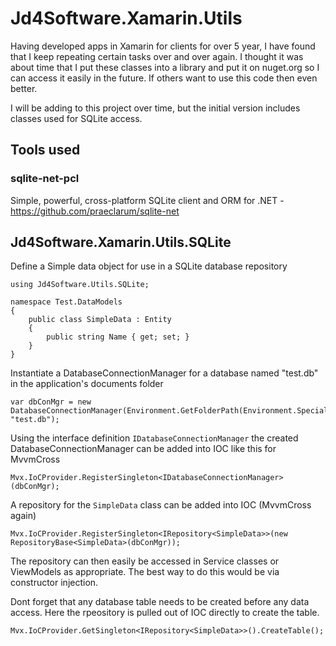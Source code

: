 # Jd4Software.Xamarin.Utils
Having developed apps in Xamarin for clients for over 5 year, I have found that I keep repeating certain tasks over and over again.  I thought it was about time that I put these classes into a library and put it on nuget.org so I can access it easily in the future.  If others want to use this code then even better.

I will be adding to this project over time, but the initial version includes classes used for SQLite access.

## Tools used
### sqlite-net-pcl ###
Simple, powerful, cross-platform SQLite client and ORM for .NET - https://github.com/praeclarum/sqlite-net 


## Jd4Software.Xamarin.Utils.SQLite ##

Define a Simple data object for use in a SQLite database repository

```
using Jd4Software.Utils.SQLite;

namespace Test.DataModels
{
    public class SimpleData : Entity
    {
        public string Name { get; set; }
    }
}
```

Instantiate a DatabaseConnectionManager for a database named "test.db" in the application's documents folder

```
var dbConMgr = new DatabaseConnectionManager(Environment.GetFolderPath(Environment.SpecialFolder.MyDocuments), "test.db");
```
Using the interface definition ```IDatabaseConnectionManager``` the created  DatabaseConnectionManager can be added into IOC like this for MvvmCross
```
Mvx.IoCProvider.RegisterSingleton<IDatabaseConnectionManager>(dbConMgr);
```

A repository for the ```SimpleData``` class can be added into IOC (MvvmCross again)
```
Mvx.IoCProvider.RegisterSingleton<IRepository<SimpleData>>(new RepositoryBase<SimpleData>(dbConMgr));
```

The repository can then easily be accessed in Service classes or ViewModels as appropriate.  The best way to do this would be via constructor injection.

Dont forget that any database table needs to be created before any data access.  Here the rpeository is pulled out of IOC directly to create the table.

```
Mvx.IoCProvider.GetSingleton<IRepository<SimpleData>>().CreateTable();
```

